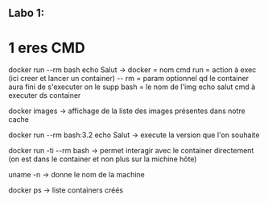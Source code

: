 ## Labo 1:
# 1 eres CMD

docker run --rm bash echo Salut -> docker = nom cmd
                                    run = action à exec (ici creer et lancer un container)
                                    -- rm = param optionnel qd le container aura fini de s'executer on le supp
                                    bash = le nom de l'img
                                    echo salut cmd à executer ds container

docker images -> affichage de la liste des images présentes dans notre cache

docker run --rm bash:3.2 echo Salut -> execute la version que l'on souhaite

docker run -ti --rm bash -> permet interagir avec le container directement (on est dans le container et non plus sur la michine hôte)

uname -n -> donne le nom de la machine

docker ps  -> liste containers créés